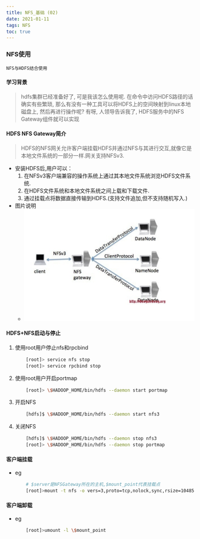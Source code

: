 ```yaml
---
title: NFS_基础 (02)
date: 2021-01-11
tags: NFS
toc: true
---
```


### NFS使用
    NFS与HDFS结合使用

<!-- more -->

#### 学习背景
> hdfs集群已经准备好了, 可是我该怎么使用呢. 在命令中访问HDFS路径的话确实有些繁琐, 那么有没有一种工具可以将HDFS上的空间映射到linux本地磁盘上, 然后再进行操作呢? 有呀, 人领导告诉我了, HDFS服务中的NFS Gateway组件就可以实现

#### HDFS NFS Gateway简介
> HDFS的NFS网关允许客户端挂载HDFS并通过NFS与其进行交互,就像它是本地文件系统的一部分一样.网关支持NFSv3.
- 安装HDFS后,用户可以：
    1. 在NFSv3客户端兼容的操作系统上通过其本地文件系统浏览HDFS文件系统.
    2. 在HDFS文件系统和本地文件系统之间上载和下载文件.
    3. 通过挂载点将数据直接传输到HDFS.(支持文件追加,但不支持随机写入.)
- 图片说明
    * ![PHP常量](/img/20210111_1.png)

#### HDFS+NFS启动与停止
1. 使用root用户停止nfs和rpcbind
    ```bash
        [root]> service nfs stop
        [root]> service rpcbind stop
    ```
2. 使用root用户开启portmap
    ```bash
        [root]> \$HADOOP_HOME/bin/hdfs --daemon start portmap
    ```
3. 开启NFS
    ```bash
        [hdfs]$ \$HADOOP_HOME/bin/hdfs --daemon start nfs3
    ```
4. 关闭NFS
    ```bash
        [hdfs]$ \$HADOOP_HOME/bin/hdfs --daemon stop nfs3
        [root]> \$HADOOP_HOME/bin/hdfs --daemon stop portmap
    ```

#### 客户端挂载
- eg
    ```bash
        # $server是NFSGateway所在的主机,$mount_point代表挂载点
        [root]>mount -t nfs -o vers=3,proto=tcp,nolock,sync,rsize=1048576,wsize=1048576 \$server:/ \$mount_point
    ```

#### 客户端卸载
- eg
    ```bash
        [root]>umount -l \$mount_point
    ```

